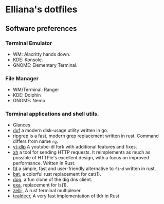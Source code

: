# Elliana's dotfiles


## Software preferences

### Terminal Emulator

- WM: Alacritty hands down.
- KDE: Konsole.
- GNOME: Elementary Terminal.

### File Manager

- WM/Terminal: Ranger
- KDE: Dolphin
- GNOME: Nemo

### Terminal applications and shell utils.

- Glances
- [duf](https://github.com/muesli/duf) a modern disk-usage utility written in go.
- [ripgrep](https://github.com/BurntSushi/ripgrep) is a fast, modern grep replacement written in rust. Command differs from name `rg`.
- [yt-dlp](https://github.com/yt-dlp/yt-dlp) A youtube-dl fork with additional features and fixes.
- [xh](https://github.com/ducaale/xh) a tool for sending HTTP requests. It reimplements as much as possible of HTTPie's excellent design, with a focus on improved performance. Written in Rust.
- [fd](https://github.com/sharkdp/fd) a simple, fast and user-friendly alternative to `find` written in rust.
- [bat](https://github.com/sharkdp/bat), a colorful rust replacement for cat(1).
- [dog](https://github.com/ogham/dog), a fun clone of the dig dns client.
- [exa](https://github.com/ogham/exa), replacement for ls(1).
- [zellij](https://github.com/zellij-org/zellij/), A rust terminal multiplexer.
- [tealdeer](https://github.com/dbrgn/tealdeer), A very fast implementation of tldr in Rust

